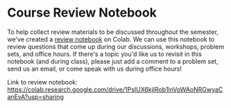 # Course Review Notebook

To help collect review materials to be discussed throughout the semester, we've created a [review notebook](https://colab.research.google.com/drive/1PsIUX6kjIRob1lnVoWAoNRGwyaCanEvA?usp=sharing) on Colab. We can use this notebook to review questions that come up during our discussions, workshops, problem sets, and office hours. If there's a topic you'd like us to revisit in this notebook (and during class), please just add a comment to a problem set, send us an email, or come speak with us during office hours!

Link to review notebook: https://colab.research.google.com/drive/1PsIUX6kjIRob1lnVoWAoNRGwyaCanEvA?usp=sharing
